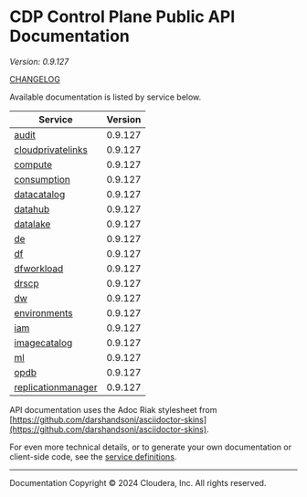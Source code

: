 # CDP Control Plane Public API Documentation

*Version: 0.9.127*

[CHANGELOG](CHANGELOG.md)

Available documentation is listed by service below.

| Service | Version |
| --- | --- |
| [audit](./audit/index.html) | 0.9.127 |
| [cloudprivatelinks](./cloudprivatelinks/index.html) | 0.9.127 |
| [compute](./compute/index.html) | 0.9.127 |
| [consumption](./consumption/index.html) | 0.9.127 |
| [datacatalog](./datacatalog/index.html) | 0.9.127 |
| [datahub](./datahub/index.html) | 0.9.127 |
| [datalake](./datalake/index.html) | 0.9.127 |
| [de](./de/index.html) | 0.9.127 |
| [df](./df/index.html) | 0.9.127 |
| [dfworkload](./dfworkload/index.html) | 0.9.127 |
| [drscp](./drscp/index.html) | 0.9.127 |
| [dw](./dw/index.html) | 0.9.127 |
| [environments](./environments/index.html) | 0.9.127 |
| [iam](./iam/index.html) | 0.9.127 |
| [imagecatalog](./imagecatalog/index.html) | 0.9.127 |
| [ml](./ml/index.html) | 0.9.127 |
| [opdb](./opdb/index.html) | 0.9.127 |
| [replicationmanager](./replicationmanager/index.html) | 0.9.127 |

API documentation uses the Adoc Riak stylesheet from
[https://github.com/darshandsoni/asciidoctor-skins](https://github.com/darshandsoni/asciidoctor-skins).

For even more technical details, or to generate your own documentation or client-side code, see the
[service definitions](swagger/).

----

Documentation Copyright © 2024 Cloudera, Inc. All rights reserved.

